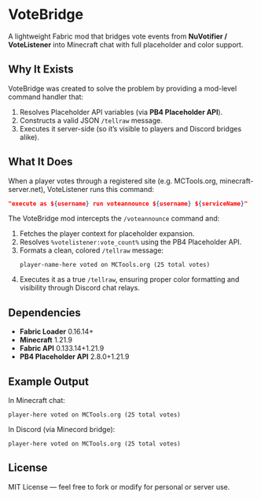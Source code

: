 # VoteBridge

A lightweight Fabric mod that bridges vote events from **NuVotifier / VoteListener** into Minecraft chat with full placeholder and color support.

## Why It Exists

VoteBridge was created to solve the problem by providing a mod-level command handler that:
1. Resolves Placeholder API variables (via **PB4 Placeholder API**).
2. Constructs a valid JSON `/tellraw` message.
3. Executes it server-side (so it’s visible to players and Discord bridges alike).

## What It Does

When a player votes through a registered site (e.g. MCTools.org, minecraft-server.net), VoteListener runs this command:

```json
"execute as ${username} run voteannounce ${username} ${serviceName}"
```

The VoteBridge mod intercepts the `/voteannounce` command and:
1. Fetches the player context for placeholder expansion.
2. Resolves `%votelistener:vote_count%` using the PB4 Placeholder API.
3. Formats a clean, colored `/tellraw` message:
   ```
   player-name-here voted on MCTools.org (25 total votes)
   ```
4. Executes it as a true `/tellraw`, ensuring proper color formatting and visibility through Discord chat relays.

## Dependencies

- **Fabric Loader** 0.16.14+
- **Minecraft** 1.21.9
- **Fabric API** 0.133.14+1.21.9
- **PB4 Placeholder API** 2.8.0+1.21.9

## Example Output

In Minecraft chat:
```
player-here voted on MCTools.org (25 total votes)
```

In Discord (via Minecord bridge):
```
player-here voted on MCTools.org (25 total votes)
```
## License

MIT License — feel free to fork or modify for personal or server use.
